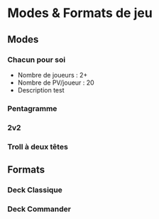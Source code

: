 # Modes & Formats de jeu

## Modes
### Chacun pour soi
* Nombre de joueurs : 2+
* Nombre de PV/joueur : 20
* Description
test

### Pentagramme

### 2v2

### Troll à deux têtes

## Formats
### Deck Classique

### Deck Commander

